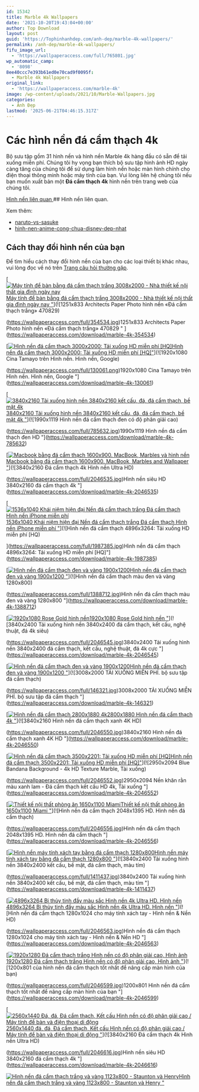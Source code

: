 ```yaml
---
id: 15342
title: Marble 4k Wallpapers
date: '2021-10-20T19:43:04+00:00'
author: Top Download
layout: post
guid: 'https://Tophinhanhdep.com/anh-dep/marble-4k-wallpapers/'
permalink: /anh-dep/marble-4k-wallpapers/
fifu_image_url:
  - 'https://wallpaperaccess.com/full/765801.jpg'
wp_automatic_camp:
  - '8098'
8ee40ccc7e393b61ed0e70cad9f0095f:
  - Marble 4k Wallpapers
original_link:
  - 'https://wallpaperaccess.com/marble-4k'
image: /wp-content/uploads/2021/10/Marble-Wallpapers.jpg
categories:
  - Ảnh Đẹp
lastmod: '2025-06-21T04:46:15.317Z'
---
```

# Các hình nền đá cẩm thạch 4k

Bộ sưu tập gồm 31 hình nền và hình nền Marble 4k hàng đầu có sẵn để tải xuống miễn phí. Chúng tôi hy vọng bạn thích bộ sưu tập hình ảnh HD ngày càng tăng của chúng tôi để sử dụng làm hình nền hoặc màn hình chính cho điện thoại thông minh hoặc máy tính của bạn. Vui lòng liên hệ chúng tôi nếu bạn muốn xuất bản một **Đá cẩm thạch 4k** hình nền trên trang web của chúng tôi.

[Hình nền liên quan ](#related) ## Hình nền liên quan.

   
 Xem thêm:

   
- [naruto-vs-sasuke](https://tophinhanhdep.com/anh-naruto/naruto-vs-sasuke/)
- [hinh-nen-anime-cong-chua-disney-dep-nhat](https://tophinhanhdep.com/anh-anime/hinh-nen-anime-cong-chua-disney-dep-nhat/)

## Cách thay đổi hình nền của bạn

Để tìm hiểu cách thay đổi hình nền của bạn cho các loại thiết bị khác nhau, vui lòng đọc về nó trên [Trang câu hỏi thường gặp](https://tophinhanhdep.com/faq/).

  
[[![Máy tính để bàn bằng đá cẩm thạch trắng 3008x2000 - Nhà thiết kế nội thất gia đình ngày nay](https://wallpaperaccess.com/full/765801.jpg)Máy tính để bàn bằng đá cẩm thạch trắng 3008x2000 - Nhà thiết kế nội thất gia đình ngày nay "](https://wallpaperaccess.com/download/marble-4k-765801)](![1251x833 Architects Paper Photo hình nền «Đá cẩm thạch trắng» 470829)

(https://wallpaperaccess.com/full/354534.jpg)1251x833 Architects Paper Photo hình nền «Đá cẩm thạch trắng» 470829 " ](https://wallpaperaccess.com/download/marble-4k-354534)

[[![Hình nền đá cẩm thạch 3000x2000: Tải xuống HD miễn phí [HQ]](https://wallpaperaccess.com/full/2046529.jpg)Hình nền đá cẩm thạch 3000x2000: Tải xuống HD miễn phí \[HQ\]"](https://wallpaperaccess.com/download/marble-4k-2046529)](![1920x1080 Cina Tamayo trên Hình nền.  Hình nền, Google)

(https://wallpaperaccess.com/full/130061.png)1920x1080 Cina Tamayo trên Hình nền. Hình nền, Google "](https://wallpaperaccess.com/download/marble-4k-130061)

[[![3840x2160 Tải xuống hình nền 3840x2160 kết cấu, đá, đá cẩm thạch, bề mặt 4k](https://wallpaperaccess.com/full/654226.jpg)3840x2160 Tải xuống hình nền 3840x2160 kết cấu, đá, đá cẩm thạch, bề mặt 4k "](https://wallpaperaccess.com/download/marble-4k-654226)](![1990x1119 Hình nền đá cẩm thạch đen có độ phân giải cao)

(https://wallpaperaccess.com/full/785632.jpg)1990x1119 Hình nền đá cẩm thạch đen HD "](https://wallpaperaccess.com/download/marble-4k-785632)

[[![Macbook bằng đá cẩm thạch 1600x900.  MacBook, Marbles và hình nền](https://wallpaperaccess.com/full/130053.jpg)Macbook bằng đá cẩm thạch 1600x900. MacBook, Marbles and Wallpaper "](https://wallpaperaccess.com/download/marble-4k-130053)](![3840x2160 Đá cẩm thạch 4k Hình nền Ultra HD)

(https://wallpaperaccess.com/full/2046535.jpg)Hình nền siêu HD 3840x2160 đá cẩm thạch 4k "](https://wallpaperaccess.com/download/marble-4k-2046535)

[[![1536x1040 Khái niệm hiện đại Nền đá cẩm thạch trắng Đá cẩm thạch Hình nền iPhone miễn phí](https://wallpaperaccess.com/full/130062.png)1536x1040 Khái niệm hiện đại Nền đá cẩm thạch trắng Đá cẩm thạch Hình nền iPhone miễn phí "](https://wallpaperaccess.com/download/marble-4k-130062)](![Hình nền đá cẩm thạch 4896x3264: Tải xuống HD miễn phí [HQ)

](https://wallpaperaccess.com/full/1987385.jpg)Hình nền đá cẩm thạch 4896x3264: Tải xuống HD miễn phí \[HQ\]"](https://wallpaperaccess.com/download/marble-4k-1987385)

[[![Hình nền đá cẩm thạch đen và vàng 1900x1200](https://wallpaperaccess.com/full/2046537.jpg)Hình nền đá cẩm thạch đen và vàng 1900x1200 "](https://wallpaperaccess.com/download/marble-4k-2046537)](![Hình nền đá cẩm thạch màu đen và vàng 1280x800)

(https://wallpaperaccess.com/full/1388712.jpg)Hình nền đá cẩm thạch màu đen và vàng 1280x800 "](https://wallpaperaccess.com/download/marble-4k-1388712)

[[![1920x1080 Rose Gold hình nền](https://wallpaperaccess.com/full/896755.jpg)1920x1080 Rose Gold hình nền "](https://wallpaperaccess.com/download/marble-4k-896755)](![3840x2400 Tải xuống hình nền 3840x2400 đá cẩm thạch, kết cấu, nghệ thuật, đá 4k siêu)

(https://wallpaperaccess.com/full/2046545.jpg)3840x2400 Tải xuống hình nền 3840x2400 đá cẩm thạch, kết cấu, nghệ thuật, đá 4k cực "](https://wallpaperaccess.com/download/marble-4k-2046545)

[[![Hình nền đá cẩm thạch đen và vàng 1900x1200](https://wallpaperaccess.com/full/896724.jpg)Hình nền đá cẩm thạch đen và vàng 1900x1200 "](https://wallpaperaccess.com/download/marble-4k-896724)](![3008x2000 TẢI XUỐNG MIỄN PHÍ.  bộ sưu tập đá cẩm thạch)

(https://wallpaperaccess.com/full/146321.jpg)3008x2000 TẢI XUỐNG MIỄN PHÍ. bộ sưu tập đá cẩm thạch "](https://wallpaperaccess.com/download/marble-4k-146321)

[[![Hình nền đá cẩm thạch 2800x1880 4k](https://wallpaperaccess.com/full/2046548.jpg)2800x1880 Hình nền đá cẩm thạch 4k "](https://wallpaperaccess.com/download/marble-4k-2046548)](![3840x2160 Hình nền đá cẩm thạch xanh 4K HD)

(https://wallpaperaccess.com/full/2046550.jpg)3840x2160 Hình nền đá cẩm thạch xanh 4K HD "](https://wallpaperaccess.com/download/marble-4k-2046550)

[[![Hình nền đá cẩm thạch 3500x2201: Tải xuống HD miễn phí [HQ]](https://wallpaperaccess.com/full/2046551.jpg)Hình nền đá cẩm thạch 3500x2201: Tải xuống HD miễn phí \[HQ\]"](https://wallpaperaccess.com/download/marble-4k-2046551)](![2950x2094 Blue Bandana Background - 4k HD Texture Marble, Tải xuống)

(https://wallpaperaccess.com/full/2046552.jpg)2950x2094 Nền khăn rằn màu xanh lam - Đá cẩm thạch kết cấu HD 4k, Tải xuống "](https://wallpaperaccess.com/download/marble-4k-2046552)

[[![Thiết kế nội thất phòng ăn 1650x1100 Miami](https://wallpaperaccess.com/full/2046554.jpg)Thiết kế nội thất phòng ăn 1650x1100 Miami "](https://wallpaperaccess.com/download/marble-4k-2046554)](![Hình nền đá cẩm thạch 2048x1395 HD.  Hình nền đá cẩm thạch)

(https://wallpaperaccess.com/full/2046556.jpg)Hình nền đá cẩm thạch 2048x1395 HD. Hình nền đá cẩm thạch "](https://wallpaperaccess.com/download/marble-4k-2046556)

[[![Hình nền máy tính xách tay bằng đá cẩm thạch 1280x800](https://wallpaperaccess.com/full/2046558.jpg)Hình nền máy tính xách tay bằng đá cẩm thạch 1280x800 "](https://wallpaperaccess.com/download/marble-4k-2046558)](![3840x2400 Tải xuống hình nền 3840x2400 kết cấu, bề mặt, đá cẩm thạch, màu tím)

(https://wallpaperaccess.com/full/1411437.jpg)3840x2400 Tải xuống hình nền 3840x2400 kết cấu, bề mặt, đá cẩm thạch, màu tím "](https://wallpaperaccess.com/download/marble-4k-1411437)

[[![4896x3264 Bi thủy tinh đầy màu sắc Hình nền 4k Ultra HD.  Hình nền](https://wallpaperaccess.com/full/1091837.jpg)4896x3264 Bi thủy tinh đầy màu sắc Hình nền 4k Ultra HD. Hình nền "](https://wallpaperaccess.com/download/marble-4k-1091837)](![Hình nền đá cẩm thạch 1280x1024 cho máy tính xách tay - Hình nền & Nền HD)

(https://wallpaperaccess.com/full/2046563.jpg)Hình nền đá cẩm thạch 1280x1024 cho máy tính xách tay - Hình nền &amp; Nền HD "](https://wallpaperaccess.com/download/marble-4k-2046563)

[[![1920x1280 Đá cẩm thạch trắng Hình nền có độ phân giải cao, Hình ảnh](https://wallpaperaccess.com/full/2046565.jpg)1920x1280 Đá cẩm thạch trắng Hình nền có độ phân giải cao, Hình ảnh "](https://wallpaperaccess.com/download/marble-4k-2046565)](![1200x801 của hình nền đá cẩm thạch tốt nhất để nâng cấp màn hình của bạn)

(https://wallpaperaccess.com/full/2046599.jpg)1200x801 Hình nền đá cẩm thạch tốt nhất để nâng cấp màn hình của bạn "](https://wallpaperaccess.com/download/marble-4k-2046599)

[[![2560x1440 Đá, đá, Đá cẩm thạch, Kết cấu Hình nền có độ phân giải cao / Máy tính để bàn và điện thoại di động](https://wallpaperaccess.com/full/2046611.jpg)2560x1440 đá, đá, Đá cẩm thạch, Kết cấu Hình nền có độ phân giải cao / Máy tính để bàn và điện thoại di động "](https://wallpaperaccess.com/download/marble-4k-2046611)](![3840x2160 Đá cẩm thạch 4k Hình nền Ultra HD)

(https://wallpaperaccess.com/full/2046616.jpg)Hình nền siêu HD 3840x2160 đá cẩm thạch 4k "](https://wallpaperaccess.com/download/marble-4k-2046616)

[![Hình nền đá cẩm thạch trắng và vàng 1123x800 - Staunton và Henry](https://wallpaperaccess.com/full/896712.jpg)Hình nền đá cẩm thạch trắng và vàng 1123x800 - Staunton và Henry "](https://wallpaperaccess.com/download/marble-4k-896712)
